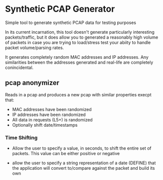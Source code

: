 # Synthetic PCAP Generator
Simple tool to generate synthetic PCAP data for testing purposes


In its current incarnation, this tool doesn't generate particularly interesting
packets/traffic, but it does allow you to generated a reasonably high volume 
of packets in case you are trying to load/stress test your abiity to handle
packet volume/parsing rates.

It generates completely random MAC addresses and IP addresses. Any similarities
between the addresses generated and real-life are completely conincidental.


## pcap anonymizer

Reads in a pcap and produces a new pcap with similar properties execpt that:
- MAC addresses have been randomized
- IP addresses have been randomized
- All data in requests (L5+) is randomized
- Optionally shift date/timestamps


### Time Shifting
- Allow the user to specify a value, in seconds, to shift the entire set 
of packets. This value can be either positive or negative

- allow the user to specify a string representation of a date (DEFINE) that
the application will convert to/compare against the packet and build its 
own 

